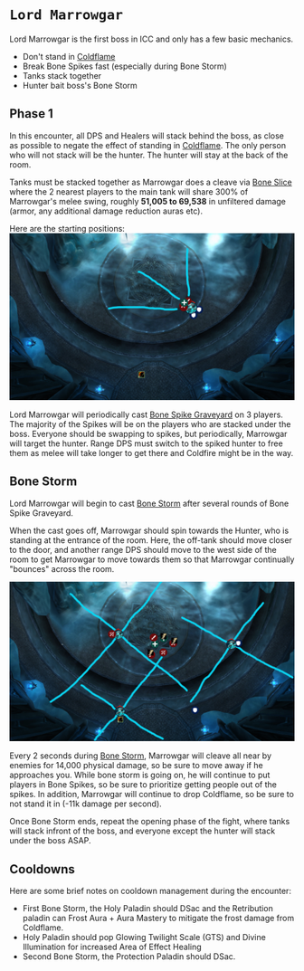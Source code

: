 
# `Lord Marrowgar`

Lord Marrowgar is the first boss in ICC and only has a few basic mechanics.

- Don't stand in [Coldflame](https://www.wowhead.com/wotlk/spell=69146/coldflame)
- Break Bone Spikes fast (especially during Bone Storm)
- Tanks stack together
- Hunter bait boss's Bone Storm


## Phase 1
In this encounter, all DPS and Healers will stack behind the boss, 
as close as possible to negate the effect of standing in 
[Coldflame](https://www.wowhead.com/wotlk/spell=69146/coldflame).
The only person who will not stack will be the hunter. The hunter will stay at
the back of the room.

Tanks must be stacked together as Marrowgar does a cleave via 
[Bone Slice](https://www.wowhead.com/wotlk/spell=69055/bone-slice) where the
2 nearest players to the main tank will share 300% of Marrowgar's melee swing,
roughly **51,005 to 69,538** in unfiltered damage (armor, any additional damage 
reduction auras etc).

Here are the starting positions:
![Starting Position Marrowgar](../../img/marrow1.png)

Lord Marrowgar will periodically cast 
[Bone Spike Graveyard](https://www.wowhead.com/wotlk/spell=69057/bone-spike-graveyard)
on 3 players. The majority of the Spikes will be on the players who are stacked
under the boss. Everyone should be swapping to spikes, but periodically,
Marrowgar will target the hunter. Range DPS must switch to the spiked hunter to
free them as melee will take longer to get there and Coldfire might be in the way.

## Bone Storm

Lord Marrowgar will begin to cast [Bone Storm](https://www.wowhead.com/wotlk/spell=69076/bone-storm) after several rounds of Bone Spike Graveyard.

When the cast goes off, Marrowgar should spin towards the Hunter, who is standing
at the entrance of the room. Here, the off-tank should move closer to the door,
and another range DPS should move to the west side of the room to get Marrowgar
to move towards them so that Marrowgar continually "bounces" across the room.

![Bone Storm Positions](../../img/marrow2.png)

Every 2 seconds during
[Bone Storm](https://www.wowhead.com/wotlk/spell=69076/bone-storm), Marrowgar
will cleave all near by enemies for 14,000 physical damage, so be sure to move
away if he approaches you. While bone storm is going on, he will continue to 
put players in Bone Spikes, so be sure to prioritize getting people out of the
spikes. In addition, Marrowgar will continue to drop Coldflame, so be
sure to not stand it in (-11k damage per second).

Once Bone Storm ends, repeat the opening phase of the fight, where tanks will
stack infront of the boss, and everyone except the hunter will stack under the
boss ASAP.

## Cooldowns

Here are some brief notes on cooldown management during the encounter:

- First Bone Storm, the Holy Paladin should DSac and the Retribution
paladin can Frost Aura + Aura Mastery to mitigate the frost damage from Coldflame.
- Holy Paladin should pop Glowing Twilight Scale (GTS) and Divine Illumination
for increased Area of Effect Healing
- Second Bone Storm, the Protection Paladin should DSac.
